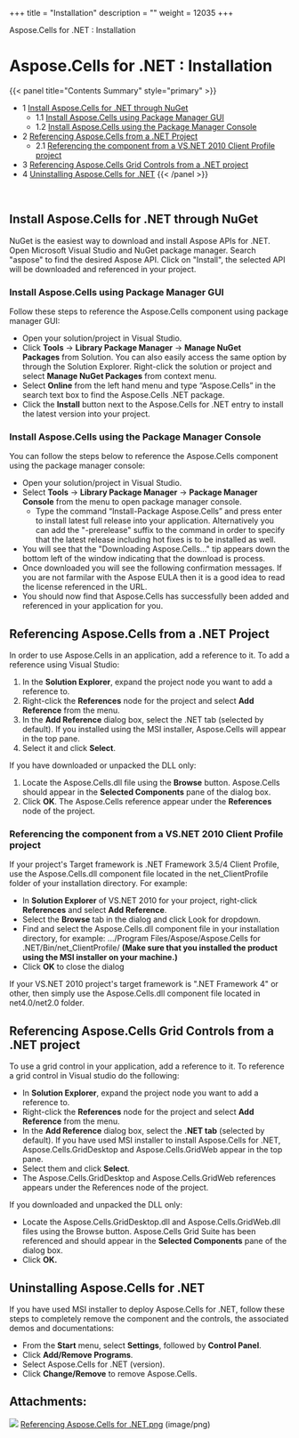 +++
title = "Installation" 
description = "" 
weight = 12035 
+++

Aspose.Cells for .NET : Installation  

# Aspose.Cells for .NET : Installation


{{< panel title="Contents Summary" style="primary" >}}
*   1 [Install Aspose.Cells for .NET through NuGet](#Installation-InstallAspose.Cellsfor.NETthroughNuGet)
    *   1.1 [Install Aspose.Cells using Package Manager GUI](#Installation-InstallAspose.CellsusingPackageManagerGUI)
    *   1.2 [Install Aspose.Cells using the Package Manager Console](#Installation-InstallAspose.CellsusingthePackageManagerConsole)
*   2 [Referencing Aspose.Cells from a .NET Project](#Installation-ReferencingAspose.Cellsfroma.NETProject)
    *   2.1 [Referencing the component from a VS.NET 2010 Client Profile project](#Installation-ReferencingthecomponentfromaVS.NET2010ClientProfileproject)
*   3 [Referencing Aspose.Cells Grid Controls from a .NET project](#Installation-ReferencingAspose.CellsGridControlsfroma.NETproject)
*   4 [Uninstalling Aspose.Cells for .NET](#Installation-UninstallingAspose.Cellsfor.NET)
{{< /panel >}}
 

 

## Install Aspose.Cells for .NET through NuGet

NuGet is the easiest way to download and install Aspose APIs for .NET. Open Microsoft Visual Studio and NuGet package manager. Search "aspose" to find the desired Aspose API. Click on "Install", the selected API will be downloaded and referenced in your project.

### Install Aspose.Cells using Package Manager GUI

Follow these steps to reference the Aspose.Cells component using package manager GUI:

*   Open your solution/project in Visual Studio.
*   Click **Tools** -> **Library Package Manager** -> **Manage NuGet Packages** from Solution. You can also easily access the same option by through the Solution Explorer. Right-click the solution or project and select **Manage NuGet Packages** from context menu.
*   Select **Online** from the left hand menu and type “Aspose.Cells” in the search text box to find the Aspose.Cells .NET package.
*   Click the **Install** button next to the Aspose.Cells for .NET entry to install the latest version into your project.

### Install Aspose.Cells using the Package Manager Console

You can follow the steps below to reference the Aspose.Cells component using the package manager console:

*   Open your solution/project in Visual Studio.
*   Select **Tools** -> **Library Package Manager** -> **Package Manager Console** from the menu to open package manager console.
    *   Type the command “Install-Package Aspose.Cells” and press enter to install latest full release into your application. Alternatively you can add the "-prerelease" suffix to the command in order to specify that the latest release including hot fixes is to be installed as well.
*   You will see that the "Downloading Aspose.Cells..." tip appears down the bottom left of the window indicating that the download is process.
*   Once downloaded you will see the following confirmation messages. If you are not farmilar with the Aspose EULA then it is a good idea to read the license referenced in the URL.
*   You should now find that Aspose.Cells has successfully been added and referenced in your application for you.

## Referencing Aspose.Cells from a .NET Project

In order to use Aspose.Cells in an application, add a reference to it. To add a reference using Visual Studio:

1.  In the **Solution Explorer**, expand the project node you want to add a reference to.
2.  Right-click the **References** node for the project and select **Add Reference** from the menu.
3.  In the **Add Reference** dialog box, select the .NET tab (selected by default). If you installed using the MSI installer, Aspose.Cells will appear in the top pane.
4.  Select it and click **Select**.

If you have downloaded or unpacked the DLL only:

1.  Locate the Aspose.Cells.dll file using the **Browse** button. Aspose.Cells should appear in the **Selected Components** pane of the dialog box.
2.  Click **OK**. The Aspose.Cells reference appear under the **References** node of the project.

### Referencing the component from a VS.NET 2010 Client Profile project

If your project's Target framework is .NET Framework 3.5/4 Client Profile, use the Aspose.Cells.dll component file located in the net\_ClientProfile folder of your installation directory. For example:

*   In **Solution Explorer** of VS.NET 2010 for your project, right-click **References** and select **Add Reference**.
*   Select the **Browse** tab in the dialog and click Look for dropdown.
*   Find and select the Aspose.Cells.dll component file in your installation directory, for example: .../Program Files/Aspose/Aspose.Cells for .NET/Bin/net\_ClientProfile/ **(Make sure that you installed the product using the MSI installer on your machine.)**
*   Click **OK** to close the dialog

If your VS.NET 2010 project's target framework is ".NET Framework 4" or other, then simply use the Aspose.Cells.dll component file located in net4.0/net2.0 folder.

## Referencing Aspose.Cells Grid Controls from a .NET project

To use a grid control in your application, add a reference to it. To reference a grid control in Visual studio do the following:

*   In **Solution Explorer**, expand the project node you want to add a reference to.
*   Right-click the **References** node for the project and select **Add Reference** from the menu.
*   In the **Add Reference** dialog box, select the **.NET tab** (selected by default). If you have used MSI installer to install Aspose.Cells for .NET, Aspose.Cells.GridDesktop and Aspose.Cells.GridWeb appear in the top pane.
*   Select them and click **Select**.
*   The Aspose.Cells.GridDesktop and Aspose.Cells.GridWeb references appears under the References node of the project.

If you downloaded and unpacked the DLL only:

*   Locate the Aspose.Cells.GridDesktop.dll and Aspose.Cells.GridWeb.dll files using the Browse button. Aspose.Cells Grid Suite has been referenced and should appear in the **Selected Components** pane of the dialog box.
*   Click **OK.**

## Uninstalling Aspose.Cells for .NET

If you have used MSI installer to deploy Aspose.Cells for .NET, follow these steps to completely remove the component and the controls, the associated demos and documentations:

*   From the **Start** menu, select **Settings**, followed by **Control Panel**.
*   Click **Add/Remove Programs**.
*   Select Aspose.Cells for .NET (version).
*   Click **Change/Remove** to remove Aspose.Cells.

## Attachments:

![](https://docs2.aspose.com/cells/net/images/icons/bullet_blue.gif) [Referencing Aspose.Cells for .NET.png](https://docs2.aspose.com/cells/net/attachments/5024995/5115501.png) (image/png)  

